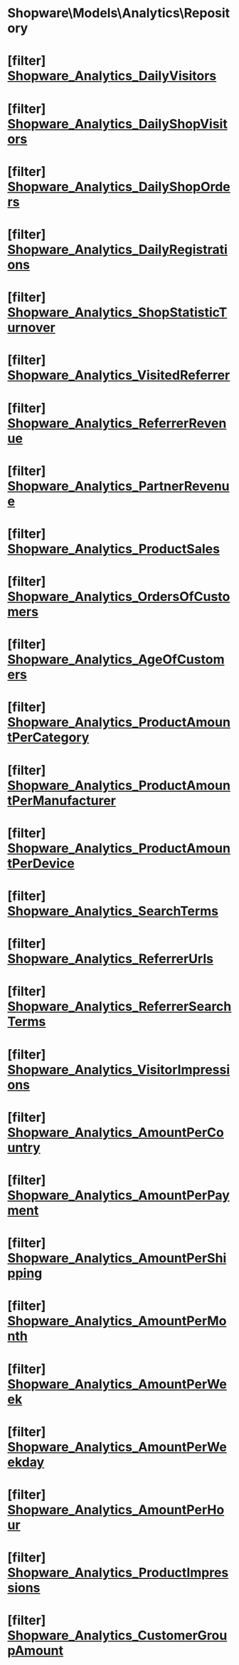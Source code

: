 # Shopware\Models\Analytics\Repository

# [filter] [Shopware_Analytics_DailyVisitors](https://github.com/shopware/shopware/blob/5.5/engine/Shopware/Models/Analytics/Repository.php#L65)



# [filter] [Shopware_Analytics_DailyShopVisitors](https://github.com/shopware/shopware/blob/5.5/engine/Shopware/Models/Analytics/Repository.php#L102)



# [filter] [Shopware_Analytics_DailyShopOrders](https://github.com/shopware/shopware/blob/5.5/engine/Shopware/Models/Analytics/Repository.php#L132)



# [filter] [Shopware_Analytics_DailyRegistrations](https://github.com/shopware/shopware/blob/5.5/engine/Shopware/Models/Analytics/Repository.php#L158)



# [filter] [Shopware_Analytics_ShopStatisticTurnover](https://github.com/shopware/shopware/blob/5.5/engine/Shopware/Models/Analytics/Repository.php#L184)



# [filter] [Shopware_Analytics_VisitedReferrer](https://github.com/shopware/shopware/blob/5.5/engine/Shopware/Models/Analytics/Repository.php#L213)



# [filter] [Shopware_Analytics_ReferrerRevenue](https://github.com/shopware/shopware/blob/5.5/engine/Shopware/Models/Analytics/Repository.php#L229)



# [filter] [Shopware_Analytics_PartnerRevenue](https://github.com/shopware/shopware/blob/5.5/engine/Shopware/Models/Analytics/Repository.php#L250)



# [filter] [Shopware_Analytics_ProductSales](https://github.com/shopware/shopware/blob/5.5/engine/Shopware/Models/Analytics/Repository.php#L282)



# [filter] [Shopware_Analytics_OrdersOfCustomers](https://github.com/shopware/shopware/blob/5.5/engine/Shopware/Models/Analytics/Repository.php#L311)



# [filter] [Shopware_Analytics_AgeOfCustomers](https://github.com/shopware/shopware/blob/5.5/engine/Shopware/Models/Analytics/Repository.php#L329)



# [filter] [Shopware_Analytics_ProductAmountPerCategory](https://github.com/shopware/shopware/blob/5.5/engine/Shopware/Models/Analytics/Repository.php#L374)



# [filter] [Shopware_Analytics_ProductAmountPerManufacturer](https://github.com/shopware/shopware/blob/5.5/engine/Shopware/Models/Analytics/Repository.php#L409)



# [filter] [Shopware_Analytics_ProductAmountPerDevice](https://github.com/shopware/shopware/blob/5.5/engine/Shopware/Models/Analytics/Repository.php#L440)



# [filter] [Shopware_Analytics_SearchTerms](https://github.com/shopware/shopware/blob/5.5/engine/Shopware/Models/Analytics/Repository.php#L500)



# [filter] [Shopware_Analytics_ReferrerUrls](https://github.com/shopware/shopware/blob/5.5/engine/Shopware/Models/Analytics/Repository.php#L528)



# [filter] [Shopware_Analytics_ReferrerSearchTerms](https://github.com/shopware/shopware/blob/5.5/engine/Shopware/Models/Analytics/Repository.php#L552)



# [filter] [Shopware_Analytics_VisitorImpressions](https://github.com/shopware/shopware/blob/5.5/engine/Shopware/Models/Analytics/Repository.php#L633)



# [filter] [Shopware_Analytics_AmountPerCountry](https://github.com/shopware/shopware/blob/5.5/engine/Shopware/Models/Analytics/Repository.php#L667)



# [filter] [Shopware_Analytics_AmountPerPayment](https://github.com/shopware/shopware/blob/5.5/engine/Shopware/Models/Analytics/Repository.php#L701)



# [filter] [Shopware_Analytics_AmountPerShipping](https://github.com/shopware/shopware/blob/5.5/engine/Shopware/Models/Analytics/Repository.php#L735)



# [filter] [Shopware_Analytics_AmountPerMonth](https://github.com/shopware/shopware/blob/5.5/engine/Shopware/Models/Analytics/Repository.php#L779)



# [filter] [Shopware_Analytics_AmountPerWeek](https://github.com/shopware/shopware/blob/5.5/engine/Shopware/Models/Analytics/Repository.php#L823)



# [filter] [Shopware_Analytics_AmountPerWeekday](https://github.com/shopware/shopware/blob/5.5/engine/Shopware/Models/Analytics/Repository.php#L866)



# [filter] [Shopware_Analytics_AmountPerHour](https://github.com/shopware/shopware/blob/5.5/engine/Shopware/Models/Analytics/Repository.php#L911)



# [filter] [Shopware_Analytics_ProductImpressions](https://github.com/shopware/shopware/blob/5.5/engine/Shopware/Models/Analytics/Repository.php#L970)



# [filter] [Shopware_Analytics_CustomerGroupAmount](https://github.com/shopware/shopware/blob/5.5/engine/Shopware/Models/Analytics/Repository.php#L988)

